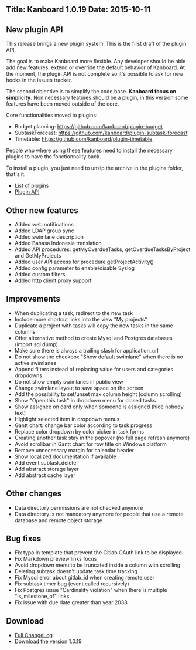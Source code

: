 Title: Kanboard 1.0.19
Date: 2015-10-11
---

New plugin API
--------------

This release brings a new plugin system.
This is the first draft of the plugin API.

The goal is to make Kanboard more flexible. Any developer should be able add new features, extend or override the default behavior of Kanboard.
At the moment, the plugin API is not complete so it's possible to ask for new hooks in the issues tracker.

The second objective is to simplify the code base.
**Kanboard focus on simplicity**.
Non necessary features should be a plugin, in this version some features have been moved outside of the core.

Core functionalities moved to plugins:

* Budget planning: https://github.com/kanboard/plugin-budget
* SubtaskForecast: https://github.com/kanboard/plugin-subtask-forecast
* Timetable: https://github.com/kanboard/plugin-timetable

People who where using these features need to install the necessary plugins to have the fonctionnality back.

To install a plugin, you just need to unzip the archive in the plugins folder, that's it.

- [List of plugins](https://kanboard.net/plugins)
- [Plugin API](https://kanboard.net/documentation/plugins)

Other new features
------------------

* Added web notifications
* Added LDAP group sync
* Added swimlane description
* Added Bahasa Indonesia translation
* Added API procedures: getMyOverdueTasks, getOverdueTasksByProject and GetMyProjects
* Added user API access for procedure getProjectActivity()
* Added config parameter to enable/disable Syslog
* Added custom filters
* Added http client proxy support

Improvements
------------

* When duplicating a task, redirect to the new task
* Include more shortcut links into the view "My projects"
* Duplicate a project with tasks will copy the new tasks in the same columns
* Offer alternative method to create Mysql and Postgres databases (import sql dump)
* Make sure there is always a trailing slash for application_url
* Do not show the checkbox "Show default swimlane" when there is no active swimlanes
* Append filters instead of replacing value for users and categories dropdowns
* Do not show empty swimlanes in public view
* Change swimlane layout to save space on the screen
* Add the possibility to set/unset max column height (column scrolling)
* Show "Open this task" in dropdown menu for closed tasks
* Show assignee on card only when someone is assigned (hide nobody text)
* Highlight selected item in dropdown menus
* Gantt chart: change bar color according to task progress
* Replace color dropdown by color picker in task forms
* Creating another task stay in the popover (no full page refresh anymore)
* Avoid scrollbar in Gantt chart for row title on Windows platform
* Remove unnecessary margin for calendar header
* Show localized documentation if available
* Add event subtask.delete
* Add abstract storage layer
* Add abstract cache layer

Other changes
-------------

* Data directory permissions are not checked anymore
* Data directory is not mandatory anymore for people that use a remote database and remote object storage

Bug fixes
---------

* Fix typo in template that prevent the Gitlab OAuth link to be displayed
* Fix Markdown preview links focus
* Avoid dropdown menu to be truncated inside a column with scrolling
* Deleting subtask doesn't update task time tracking
* Fix Mysql error about gitlab_id when creating remote user
* Fix subtask timer bug (event called recursively)
* Fix Postgres issue "Cardinality violation" when there is multiple "is_milestone_of" links
* Fix issue with due date greater than year 2038

Download
--------

- [Full ChangeLog](https://github.com/fguillot/kanboard/blob/master/ChangeLog)
- [Download the version 1.0.19](https://kanboard.net/kanboard-1.0.19.zip)
